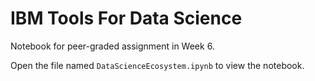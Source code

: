 # IBM Tools For Data Science

Notebook for peer-graded assignment in Week 6.

Open the file named  ``` DataScienceEcosystem.ipynb ``` to view the notebook.
